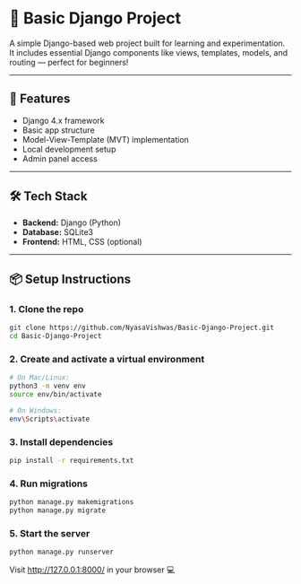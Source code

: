 # 🌸 Basic Django Project

A simple Django-based web project built for learning and experimentation. It includes essential Django components like views, templates, models, and routing — perfect for beginners!

---

## 🚀 Features

- Django 4.x framework
- Basic app structure
- Model-View-Template (MVT) implementation
- Local development setup
- Admin panel access

---

## 🛠️ Tech Stack

- **Backend:** Django (Python)
- **Database:** SQLite3
- **Frontend:** HTML, CSS (optional)

---

## 📦 Setup Instructions

### 1. Clone the repo
```bash
git clone https://github.com/NyasaVishwas/Basic-Django-Project.git
cd Basic-Django-Project
```

### 2. Create and activate a virtual environment
```bash
# On Mac/Linux:
python3 -m venv env
source env/bin/activate

# On Windows:
env\Scripts\activate
```

### 3. Install dependencies
```bash
pip install -r requirements.txt
```

### 4. Run migrations
```bash
python manage.py makemigrations
python manage.py migrate
```

### 5. Start the server
```bash
python manage.py runserver
```

Visit http://127.0.0.1:8000/ in your browser 💻